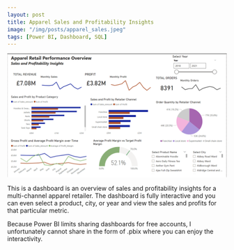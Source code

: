 ```yaml
---
layout: post
title: Apparel Sales and Profitability Insights
image: "/img/posts/apparel_sales.jpeg"
tags: [Power BI, Dashboard, SQL]
---
```



![alt text](/img/apparel_dashboard.png "Sales and Profitability")

This is a dashboard is an overview of sales and profitability insights for a multi-channel apparel retailer. The dashboard is fully interactive and you can even select a product, city, or year and view the sales and profits for that particular metric. 

Because Power BI limits sharing dashboards for free accounts, I unfortunately cannot share in the form of .pbix where you can enjoy the interactivity.
